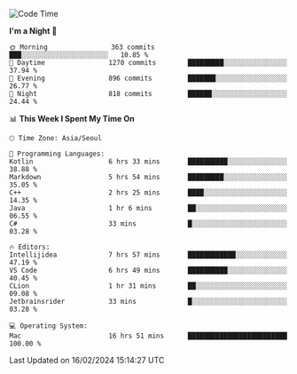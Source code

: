 <!--START_SECTION:waka-->
![Code Time](http://img.shields.io/badge/Code%20Time-341%20hrs%2034%20mins-blue)

**I'm a Night 🦉** 

```text
🌞 Morning                363 commits         ███░░░░░░░░░░░░░░░░░░░░░░   10.85 % 
🌆 Daytime                1270 commits        █████████░░░░░░░░░░░░░░░░   37.94 % 
🌃 Evening                896 commits         ███████░░░░░░░░░░░░░░░░░░   26.77 % 
🌙 Night                  818 commits         ██████░░░░░░░░░░░░░░░░░░░   24.44 % 
```


📊 **This Week I Spent My Time On** 

```text
🕑︎ Time Zone: Asia/Seoul

💬 Programming Languages: 
Kotlin                   6 hrs 33 mins       ██████████░░░░░░░░░░░░░░░   38.88 % 
Markdown                 5 hrs 54 mins       █████████░░░░░░░░░░░░░░░░   35.05 % 
C++                      2 hrs 25 mins       ████░░░░░░░░░░░░░░░░░░░░░   14.35 % 
Java                     1 hr 6 mins         ██░░░░░░░░░░░░░░░░░░░░░░░   06.55 % 
C#                       33 mins             █░░░░░░░░░░░░░░░░░░░░░░░░   03.28 % 

🔥 Editors: 
Intellijidea             7 hrs 57 mins       ████████████░░░░░░░░░░░░░   47.19 % 
VS Code                  6 hrs 49 mins       ██████████░░░░░░░░░░░░░░░   40.45 % 
CLion                    1 hr 31 mins        ██░░░░░░░░░░░░░░░░░░░░░░░   09.08 % 
Jetbrainsrider           33 mins             █░░░░░░░░░░░░░░░░░░░░░░░░   03.28 % 

💻 Operating System: 
Mac                      16 hrs 51 mins      █████████████████████████   100.00 % 
```


 Last Updated on 16/02/2024 15:14:27 UTC
<!--END_SECTION:waka-->
